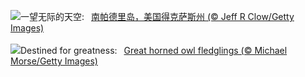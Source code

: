 ![](https://www.bing.com/th?id=OHR.SouthPadre_ZH-CN8788572569_UHD.jpg&w=1000)一望无际的天空:&nbsp;&ensp;[南帕德里岛，美国得克萨斯州 (© Jeff R Clow/Getty Images)](https://www.bing.com/th?id=OHR.SouthPadre_ZH-CN8788572569_UHD.jpg)
<br><br/>
![](https://www.bing.com/th?id=OHR.GHOAudubonDay_EN-US1034364185_UHD.jpg&w=1000)Destined for greatness:&nbsp;&ensp;[Great horned owl fledglings (© Michael Morse/Getty Images)](https://www.bing.com/th?id=OHR.GHOAudubonDay_EN-US1034364185_UHD.jpg)
<br><br/>
